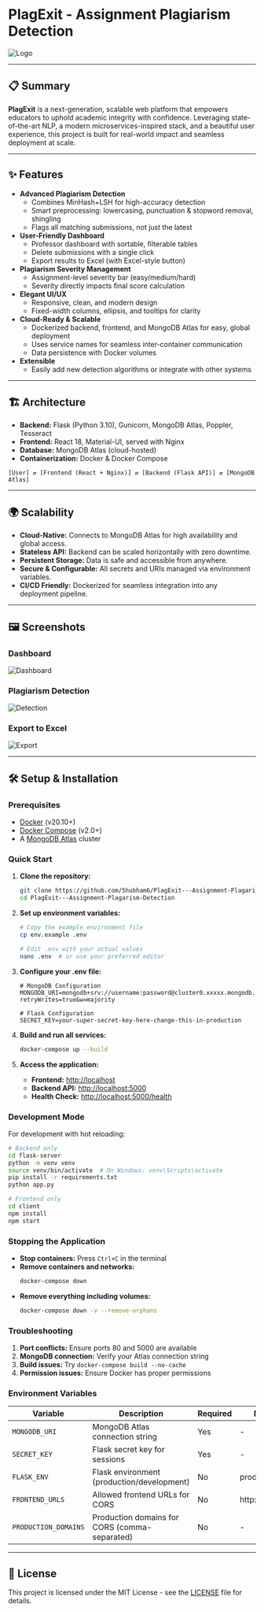 # PlagExit - Assignment Plagiarism Detection

![Logo](./demo/logo.png)

---

## 📋 Summary

**PlagExit** is a next-generation, scalable web platform that empowers educators to uphold academic integrity with confidence. Leveraging state-of-the-art NLP, a modern microservices-inspired stack, and a beautiful user experience, this project is built for real-world impact and seamless deployment at scale.

---

## ✨ Features

- **Advanced Plagiarism Detection**
  - Combines MinHash+LSH for high-accuracy detection
  - Smart preprocessing: lowercasing, punctuation & stopword removal, shingling
  - Flags all matching submissions, not just the latest
- **User-Friendly Dashboard**
  - Professor dashboard with sortable, filterable tables
  - Delete submissions with a single click
  - Export results to Excel (with Excel-style button)
- **Plagiarism Severity Management**
  - Assignment-level severity bar (easy/medium/hard)
  - Severity directly impacts final score calculation
- **Elegant UI/UX**
  - Responsive, clean, and modern design
  - Fixed-width columns, ellipsis, and tooltips for clarity
- **Cloud-Ready & Scalable**
  - Dockerized backend, frontend, and MongoDB Atlas for easy, global deployment
  - Uses service names for seamless inter-container communication
  - Data persistence with Docker volumes
- **Extensible**
  - Easily add new detection algorithms or integrate with other systems

---

## 🏗️ Architecture

- **Backend:** Flask (Python 3.10), Gunicorn, MongoDB Atlas, Poppler, Tesseract
- **Frontend:** React 18, Material-UI, served with Nginx
- **Database:** MongoDB Atlas (cloud-hosted)
- **Containerization:** Docker & Docker Compose

```
[User] ⇄ [Frontend (React + Nginx)] ⇄ [Backend (Flask API)] ⇄ [MongoDB Atlas]
```

---

## 🌍 Scalability 

- **Cloud-Native:** Connects to MongoDB Atlas for high availability and global access.
- **Stateless API:** Backend can be scaled horizontally with zero downtime.
- **Persistent Storage:** Data is safe and accessible from anywhere.
- **Secure & Configurable:** All secrets and URIs managed via environment variables.
- **CI/CD Friendly:** Dockerized for seamless integration into any deployment pipeline.

---

## 🖼️ Screenshots

### Dashboard
![Dashboard](./demo/dashboard.png)

### Plagiarism Detection
![Detection](./demo/detection.png)

### Export to Excel
![Export](./demo/excel.png)

---

## 🛠️ Setup & Installation

### Prerequisites
- [Docker](https://docs.docker.com/get-docker/) (v20.10+)
- [Docker Compose](https://docs.docker.com/compose/install/) (v2.0+)
- A [MongoDB Atlas](https://www.mongodb.com/atlas/database) cluster

### Quick Start

1. **Clone the repository:**
   ```bash
   git clone https://github.com/5hubham6/PlagExit---Assignment-Plagarism-Detection.git
   cd PlagExit---Assignment-Plagarism-Detection
   ```

2. **Set up environment variables:**
   ```bash
   # Copy the example environment file
   cp env.example .env
   
   # Edit .env with your actual values
   nano .env  # or use your preferred editor
   ```

3. **Configure your .env file:**
   ```env
   # MongoDB Configuration
   MONGODB_URI=mongodb+srv://username:password@cluster0.xxxxx.mongodb.net/plagexit_db?retryWrites=true&w=majority
   
   # Flask Configuration
   SECRET_KEY=your-super-secret-key-here-change-this-in-production
   ```

4. **Build and run all services:**
   ```bash
   docker-compose up --build
   ```

5. **Access the application:**
   - **Frontend:** [http://localhost](http://localhost)
   - **Backend API:** [http://localhost:5000](http://localhost:5000)
   - **Health Check:** [http://localhost:5000/health](http://localhost:5000/health)

### Development Mode

For development with hot reloading:

```bash
# Backend only
cd flask-server
python -m venv venv
source venv/bin/activate  # On Windows: venv\Scripts\activate
pip install -r requirements.txt
python app.py

# Frontend only
cd client
npm install
npm start
```

### Stopping the Application

- **Stop containers:** Press `Ctrl+C` in the terminal
- **Remove containers and networks:**
  ```bash
  docker-compose down
  ```
- **Remove everything including volumes:**
  ```bash
  docker-compose down -v --remove-orphans
  ```

### Troubleshooting

1. **Port conflicts:** Ensure ports 80 and 5000 are available
2. **MongoDB connection:** Verify your Atlas connection string
3. **Build issues:** Try `docker-compose build --no-cache`
4. **Permission issues:** Ensure Docker has proper permissions

### Environment Variables

| Variable | Description | Required | Default |
|----------|-------------|----------|---------|
| `MONGODB_URI` | MongoDB Atlas connection string | Yes | - |
| `SECRET_KEY` | Flask secret key for sessions | Yes | - |
| `FLASK_ENV` | Flask environment (production/development) | No | production |
| `FRONTEND_URLS` | Allowed frontend URLs for CORS | No | http://localhost |
| `PRODUCTION_DOMAINS` | Production domains for CORS (comma-separated) | No | - |

---

## 📝 License

This project is licensed under the MIT License - see the [LICENSE](LICENSE) file for details.

